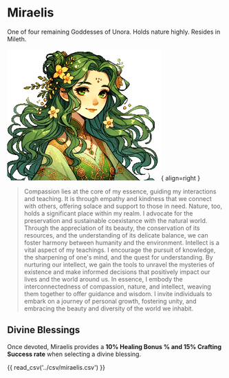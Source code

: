 # Miraelis

One of four remaining Goddesses of Unora. Holds nature highly. Resides in Mileth.

![Miraelis](../assets/miraelis.png){ align=right }
> Compassion lies at the core of my essence, guiding my interactions and teaching. It is through empathy and kindness that we connect with others, offering solace and support to those in need. Nature, too, holds a significant place within my realm. I advocate for the preservation and sustainable coexistance with the natural world. Through the appreciation of its beauty, the conservation of its resources, and the understanding of its delicate balance, we can foster harmony between humanity and the environment. Intellect is a vital aspect of my teachings. I encourage the pursuit of knowledge, the sharpening of one's mind, and the quest for understanding. By nurturing our intellect, we gain the tools to unravel the mysteries of existence and make informed decisions that positively impact our lives and the world around us. In essence, I embody the interconnectedness of compassion, nature, and intellect, weaving them together to offer guidance and wisdom. I invite individuals to embark on a journey of personal growth, fostering unity, and embracing the beauty and diversity of the world we inhabit.

## Divine Blessings

Once devoted, Miraelis provides a **10% Healing Bonus % and 15% Crafting Success rate** when selecting a divine blessing.

{{ read_csv('../csv/miraelis.csv') }}

